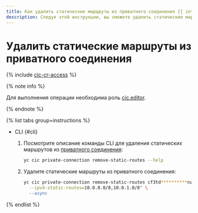 ```yaml
---
title: Как удалить статические маршруты из приватного соединения {{ interconnect-name }}
description: Следуя этой инструкции, вы сможете удалить статические маршруты из приватного соединения {{ interconnect-name }}.
---
```


# Удалить статические маршруты из приватного соединения

{% include [cic-cr-access](../../_includes/interconnect/cic-cr-access.md) %}

{% note info %}

Для выполнения операции необходима роль [cic.editor](../security/index.md#cic-editor).

{% endnote %}

{% list tabs group=instructions %}

- CLI {#cli}

  1. Посмотрите описание команды CLI для удаления статических маршрутов из [приватного соединения](../concepts/priv-con.md):

      ```bash
      yc cic private-connection remove-static-routes --help
      ```
  1. Удалите статические маршруты из приватного соединения:

      ```bash
      yc cic private-connection remove-static-routes cf3td**********nufvr \
        --ipv4-static-routes=10.0.0.0/8,10.0.1.0/8" \
        --async
      ```

{% endlist %}

